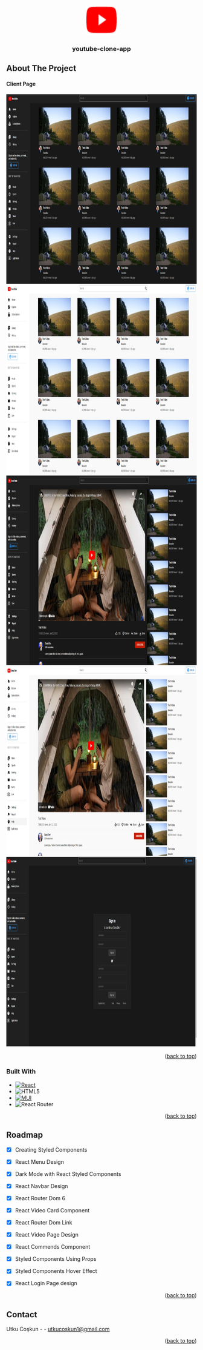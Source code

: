<!-- PROJECT LOGO -->
<br />
<div align="center">
  <a href="https://github.com/github_username/repo_name">
    <img src="images/logo.png" alt="Logo" width="80" height="80">
  </a>

<h3 align="center">
youtube-clone-app
</h3>

 
</div>







<!-- ABOUT THE PROJECT -->
## About The Project
<h4><strong>Client Page</strong></h4>
<img src="images/1.jpg" alt="Logo" width="700" height="500">
<img src="images/2.jpg" alt="Logo" width="700" height="500">
<img src="images/3.jpg" alt="Logo" width="700" height="500">
<img src="images/4.jpg" alt="Logo" width="700" height="500">
<img src="images/5.jpg" alt="Logo" width="700" height="500">


<p align="right">(<a href="#README-top">back to top</a>)</p>



### Built With


* [![React][React.js]][React-url]
* ![HTML5][HTML5]
* [![MUI][MUI]][MUI-url]
* ![React Router][React Router]




<p align="right">(<a href="#readme-top">back to top</a>)</p>



<!-- ROADMAP -->
## Roadmap

- [x] Creating Styled Components
- [x] React Menu Design
- [x] Dark Mode with React Styled Components
- [x] React Navbar Design
- [x] React Router Dom 6
- [x] React Video Card Component
- [x] React Router Dom Link
- [x] React Video Page Design
- [x] React Commends Component
- [x] Styled Components Using Props
- [x] Styled Components Hover Effect
- [x] React Login Page design


<p align="right">(<a href="#readme-top">back to top</a>)</p>


<!-- CONTACT -->
## Contact

Utku Coşkun -  - utkucoskun1@gmail.com



<p align="right">(<a href="#readme-top">back to top</a>)</p>




<!-- MARKDOWN LINKS & IMAGES -->
<!-- https://www.markdownguide.org/basic-syntax/#reference-style-links -->

[React.js]: https://img.shields.io/badge/React-20232A?style=for-the-badge&logo=react&logoColor=61DAFB&style=plastic&Width=30
[React-url]: https://reactjs.org/
[MUI]: https://img.shields.io/badge/MUI-%230081CB.svg?style=for-the-badge&logo=mui&logoColor=white&style=plastic&Width=30
[MUI-url]: https://mui.com/
[HTML5]:https://img.shields.io/badge/html5-%23E34F26.svg?style=for-the-badge&logo=html5&logoColor=white&style=plastic&Width=30
[React Router]:https://img.shields.io/badge/React_Router-CA4245?style=for-the-badge&logo=react-router&logoColor=white&style=plastic&Width=30
